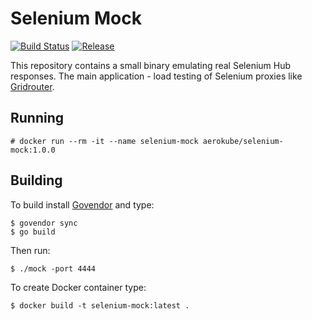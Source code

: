 # Selenium Mock
[![Build Status](https://travis-ci.org/aerokube/selenium-mock.svg?branch=master)](https://travis-ci.org/aerokube/selenium-mock)
[![Release](https://img.shields.io/github/release/aerokube/selenium-mock.svg)](https://github.com/aerokube/selenium-mock/releases/latest)

This repository contains a small binary emulating real Selenium Hub responses. The main application - load testing of Selenium proxies like [Gridrouter](http://github.com/aandryashin/ggr).

## Running
```
# docker run --rm -it --name selenium-mock aerokube/selenium-mock:1.0.0
```

## Building
To build install [Govendor](https://github.com/kardianos/govendor) and type:
```
$ govendor sync
$ go build
```
Then run:
```
$ ./mock -port 4444
```
To create Docker container type:
```
$ docker build -t selenium-mock:latest .
```
